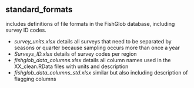 ## **standard_formats**

includes definitions of file formats in the FishGlob database, including survey ID codes.
* *survey_units.xlsx* details all surveys that need to be separated by seasons or quarter because sampling occurs more than once a year
* *Surveys_ID.xlsx* details of survey codes per region
* *fishglob_data_columns.xlsx* details all column names used in the XX_clean.RData files with units and description
* *fishglob_data_columns_std.xlsx* similar but also including description of flagging columns